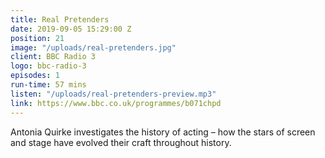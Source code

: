 ```yaml
---
title: Real Pretenders
date: 2019-09-05 15:29:00 Z
position: 21
image: "/uploads/real-pretenders.jpg"
client: BBC Radio 3
logo: bbc-radio-3
episodes: 1
run-time: 57 mins
listen: "/uploads/real-pretenders-preview.mp3"
link: https://www.bbc.co.uk/programmes/b071chpd
---
```


Antonia Quirke investigates the history of acting – how the stars of screen and stage have evolved their craft throughout history.